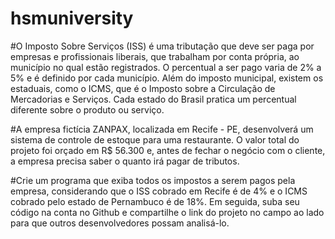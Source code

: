 # hsmuniversity
  #O Imposto Sobre Serviços (ISS) é uma tributação que deve ser paga por empresas e profissionais liberais, que trabalham por conta própria, ao município no qual estão registrados. O percentual a ser pago varia de 2% a 5% e é definido por cada município. Além do imposto municipal, existem os estaduais, como o ICMS, que é o Imposto sobre a Circulação de Mercadorias e Serviços. Cada estado do Brasil pratica um percentual diferente sobre o produto ou serviço.

#A empresa fictícia ZANPAX, localizada em Recife - PE, desenvolverá um sistema de controle de estoque para uma restaurante. O valor total do projeto foi orçado em R$ 56.300 e, antes de fechar o negócio com o cliente, a empresa precisa saber o quanto irá pagar de tributos. 

#Crie um programa que exiba todos os impostos a serem pagos pela empresa, considerando que o ISS cobrado em Recife é de 4% e o ICMS cobrado pelo estado de Pernambuco é de 18%. Em seguida, suba seu código na conta no Github e compartilhe o link do projeto no campo ao lado para que outros desenvolvedores possam analisá-lo.
